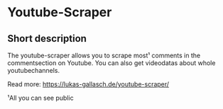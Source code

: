 
<h1>Youtube-Scraper</h1>

<h2>Short description </h2>
The youtube-scraper allows you to scrape most¹ comments in the commentsection on Youtube. You can also get videodatas about whole youtubechannels.

Read more: https://lukas-gallasch.de/youtube-scraper/
  
¹All you can see public
